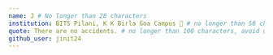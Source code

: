 ```yaml
---
name: J # No longer than 28 characters
institution: BITS Pilani, K K Birla Goa Campus 🚩 # no longer than 58 characters
quote: There are no accidents. # no longer than 100 characters, avoid using quotes(") to guarantee the format remains the same.
github_user: jinit24
---
```

